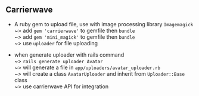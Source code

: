 ## Carrierwave  
* A ruby gem to upload file, use with image processing library `Imagemagick`  
~> add `gem 'carrierwave'` to gemfile then `bundle`    
~> add `gem 'mini_magick'` to gemfile then `bundle`  
~> use `uploader` for file uploading  

* when generate uploader with rails command  
~> `rails generate uploader Avatar`  
~> will generate a file in `app/uploaders/avatar_uploader.rb`  
~> will create a class `AvatarUploader` and inherit from `Uploader::Base` class  
~> use carrierwave API for integration  